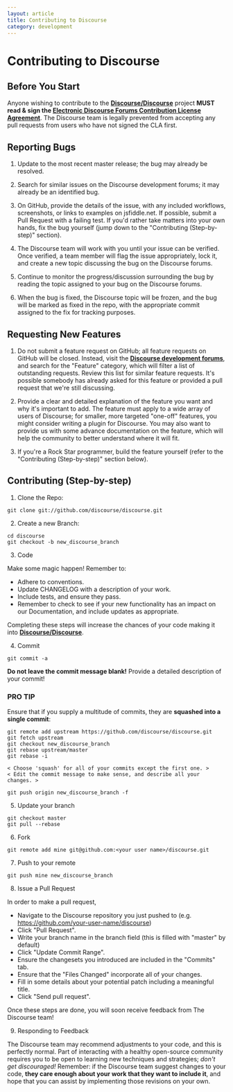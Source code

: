 ```yaml
---
layout: article
title: Contributing to Discourse
category: development
---
```



# Contributing to Discourse

## Before You Start

Anyone wishing to contribute to the **[Discourse/Discourse](https://github.com/discourse/discourse)** project **MUST read & sign the [Electronic Discourse Forums Contribution License Agreement](http://www.discourse.org/cla)**. The Discourse team is legally prevented from accepting any pull requests from users who have not signed the CLA first.

## Reporting Bugs

1. Update to the most recent master release; the bug may already be resolved.

2. Search for similar issues on the Discourse development forums; it may already be an identified bug.

3. On GitHub, provide the details of the issue, with any included workflows, screenshots, or links to examples on jsfiddle.net. If possible, submit a Pull Request with a failing test. If you'd rather take matters into your own hands, fix the bug yourself (jump down to the "Contributing (Step-by-step)" section).

4. The Discourse team will work with you until your issue can be verified. Once verified, a team member will flag the issue appropriately, lock it, and create a new topic discussing the bug on the Discourse forums.

5. Continue to monitor the progress/discussion surrounding the bug by reading the topic assigned to your bug on the Discourse forums.

6. When the bug is fixed, the Discourse topic will be frozen, and the bug will be marked as fixed in the repo, with the appropriate commit assigned to the fix for tracking purposes.

## Requesting New Features

1. Do not submit a feature request on GitHub; all feature requests on GitHub will be closed. Instead, visit the **[Discourse development forums](http://meta.discourse.org/category/feature)**, and search for the "Feature" category, which will filter a list of outstanding requests. Review this list for similar feature requests. It's possible somebody has already asked for this feature or provided a pull request that we're still discussing.

2. Provide a clear and detailed explanation of the feature you want and why it's important to add. The feature must apply to a wide array of users of Discourse; for smaller, more targeted "one-off" features, you might consider writing a plugin for Discourse. You may also want to provide us with some advance documentation on the feature, which will help the community to better understand where it will fit.

3. If you're a Rock Star programmer, build the feature yourself (refer to the "Contributing (Step-by-step)" section below).

## Contributing (Step-by-step)

1. Clone the Repo:

  ```
  git clone git://github.com/discourse/discourse.git
  ```

2. Create a new Branch:

  ```
  cd discourse
  git checkout -b new_discourse_branch
  ```

3. Code

  Make some magic happen! Remember to:
  * Adhere to conventions.
  * Update CHANGELOG with a description of your work.
  * Include tests, and ensure they pass.
  * Remember to check to see if your new functionality has an impact on our Documentation, and include updates as appropriate.
  
  Completing these steps will increase the chances of your code making it into **[Discourse/Discourse](https://github.com/discourse/discourse)**.

4. Commit

  ```
  git commit -a
  ```

  **Do not leave the commit message blank!** Provide a detailed description of your commit!

  ### PRO TIP
 
  Ensure that if you supply a multitude of commits, they are **squashed into a single commit**:

  ```
  git remote add upstream https://github.com/discourse/discourse.git
  git fetch upstream
  git checkout new_discourse_branch
  git rebase upstream/master
  git rebase -i

  < Choose 'squash' for all of your commits except the first one. >
  < Edit the commit message to make sense, and describe all your changes. >

  git push origin new_discourse_branch -f
  ```

5. Update your branch

  ```
  git checkout master
  git pull --rebase
  ```

6. Fork

  ```
  git remote add mine git@github.com:<your user name>/discourse.git
  ```

7. Push to your remote

  ```
  git push mine new_discourse_branch
  ```

8. Issue a Pull Request

  In order to make a pull request,
  * Navigate to the Discourse repository you just pushed to (e.g. https://github.com/your-user-name/discourse)
  * Click "Pull Request".
  * Write your branch name in the branch field (this is filled with "master" by default)
  * Click "Update Commit Range".
  * Ensure the changesets you introduced are included in the "Commits" tab.
  * Ensure that the "Files Changed" incorporate all of your changes.
  * Fill in some details about your potential patch including a meaningful title.
  * Click "Send pull request".
  
  Once these steps are done, you will soon receive feedback from The Discourse team!

9. Responding to Feedback

  The Discourse team may recommend adjustments to your code, and this is perfectly normal. Part of interacting with a healthy open-source community requires you to be open to learning new techniques and strategies; *don't get discouraged!* Remember: if the Discourse team suggest changes to your code, **they care enough about your work that they want to include it**, and hope that you can assist by implementing those revisions on your own.